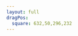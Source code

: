 ```yaml
---
layout: full
dragPos:
  square: 632,50,296,232
---
```


<RenderWhen context="visible" class="stream-on-term-container">
    <StreamOnTerminal/>
</RenderWhen>


<style>
.stream-on-term-container {
    height: 100%;
}
</style>
